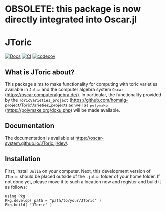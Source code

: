# OBSOLETE: this package is now directly integrated into Oscar.jl

# JToric

[![Docs](https://img.shields.io/badge/docs-latest-blue.svg)](https://oscar-system.github.io/JToric.jl/dev)
[![CI](https://github.com/oscar-system/JToric.jl/actions/workflows/CI.yml/badge.svg)](https://github.com/oscar-system/JToric.jl/actions/workflows/CI.yml)
[![codecov](https://codecov.io/gh/oscar-system/JToric.jl/branch/master/graph/badge.svg?token=z9gKk5v3O6)](https://codecov.io/gh/oscar-system/JToric.jl)


## What is JToric about?

This package aims to make functionality for computing with toric varieties available in `Julia` and the computer algebra system `Oscar` (https://oscar.computeralgebra.de/). In particular, the functionality provided by the `ToricVarieties_project` (<https://github.com/homalg-project/ToricVarieties_project>) as well as `polymake` (https://polymake.org/doku.php) will be made available.

## Documentation

The documentation is available at https://oscar-system.github.io/JToric.jl/dev/.

## Installation

First, install `Julia` on your computer. Next, this development version of `JToric` should be placed outside of the `.julia` folder of your home folder. If not done yet, please move it to such a location now and register and build it as follows:

    using Pkg
    Pkg.develop( path = "path/to/your/JToric" )
    Pkg.build( "JToric" )
   
